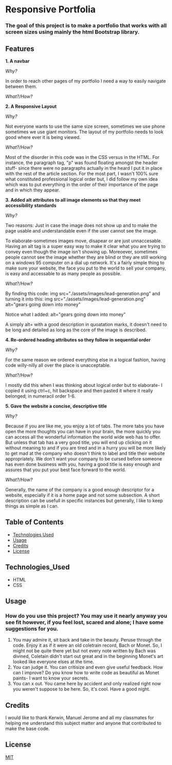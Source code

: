 # Responsive Portfolia
<!--  2 hours ago
theres a section in the good read me example that says "At a minimum, your project README needs a title and a short description explaining the what, why, and how. What was your motivation? Why did you build this project? (Note: The answer is not "Because it was a homework assignment.") What problem does it solve? What did you learn? What makes your project stand out? If your project has a lot of features, consider adding a heading called "Features" and listing them here." -->
### The goal of this project is to make a portfolio that works with all screen sizes using mainly the html Bootstrap library. 
## Features 


__1. A navbar__
 
_Why?_

In order to reach other pages of my portfolio I need a way to easily navigate between them. 

_What?/How?_



__2. A Responsive Layout__

_Why?_

Not everyone wants to use the same size screen, sometimes we use phone sometimes we use giant monitors. The layout of my portfolio needs to look good where ever it is being viewed.

_What?/How?_

Most of the disorder in this code was in the CSS versus in the HTML. For instance, the paragraph tag, "p" was found floating amongst the header stuff- since there were no paragraphs actually in the heard I put it in place with the rest of the article section. For the most part, I wasn't 100% sure what constituted professional logical order but, I did follow my own idea which was to put everything in the order of their importance of the page and in which they appear. 

__3. Added alt attributes to all image elements so that they meet accessibility standards__

_Why?_

Two reasons: Just in case the image does not show up and to make the page usable and understandable even if the user cannot see the image. 

To elaborate-sometimes images move, disapear or are just unnaccesable. Having an alt tag is a super easy way to make it clear what you are trying to convey even though the image isn't showing up. Moreoever, sometimes people cannot see the image whether they are blind or they are still working on a windows 95 computer on a dial up network. It's a fairly simple thing to make sure your website, the face you put to the world to sell your company, is easy and accessable to as many people as possible.

_What?/How?_

By finding this code:
img src="./assets/images/lead-generation.png" and turning it into this:
img src="./assets/images/lead-generation.png" alt="gears going down into money"

Notice what I added: alt="gears going down into money"
    
A simply alt= with a good description in quoatation marks, it doesn't need to be long and detailed as long as the core of the image is described. 
    
__4. Re-ordered heading attributes so they follow in sequential order__

_Why?_

For the same reason we ordered everything else in a logical fashion, having code willy-nilly all over the place is unacceptable.

_What?/How?_

I mostly did this when I was thinking about logical order but to elaborate- I copied it using ctrl+c, hit backspace and then pasted it where it really belonged; in numeracil order 1-6.

__5. Gave the website a concise, descriptive title__

_Why?_

Because if you are like me, you enjoy a lot of tabs. The more tabs you have open the more thoughts you can have in your brain, the more quickly you can access all the wonderful information the world wide web has to offer. But unless that tab has a very good title, you will end up clicking on it without meaning to and if you are tired and in a hurry you will be more likely to get mad at the company who doesn't think to label and title their website appropriately. We don't want your company to be cursed before someone has even done business with you, having a good title is easy enough and assures that you put your best face forward to the world. 

_What?/How?_

Generally, the name of the company is a good enough descriptor for a website, especially if it is a home page and not some subsection. A short description can be usefull in specific instances but generally, I like to keep things as simple as I can.

## Table of Contents

* [Technologies Used](Technologies_Used)
* [Usage](Usage)
* [Credits](Credits)
* [License](License)

## Technologies_Used
* HTML 
* CSS

## Usage
### How do you use this project? You may use it nearly anyway you see fit however, if you feel lost, scared and alone; I have some suggestions for you. 
 1. You may admire it, sit back and take in the beauty. Peruse through the code. Enjoy it as if it were an old coletrain record, Bach or Monet. So, I might not be quite there yet but not every note written by Bach was divined, Coletain didn't start out great and in the beginning Monet's art looked like everyone elses at the time.
 2. You can judge it. You can critisize and even give useful feedback. How can I improve? Do you know how to write code as beautiful as Monet paints- I want to know your secrets.
 3. You can x out. You came here by accident and only realized right now you weren't suppose to be here. So, it's cool. Have a good night. 

 ## Credits

I would like to thank Kerwin, Manuel Jerome and all my classmates for helping me understand this subject matter and anyone that contributed to make the base code.

## License
[MIT](https://choosealicense.com/licenses/mit/)



